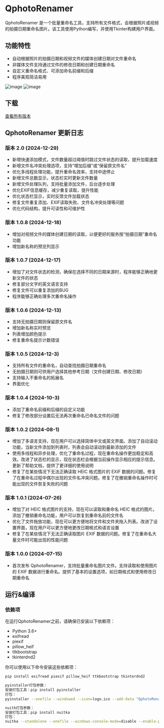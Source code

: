 # QphotoRenamer

QphotoRenamer 是一个批量重命名工具，支持所有文件格式，会根据照片或视频的拍摄日期重命名图片。该工具使用Python编写，并使用Tkinter构建用户界面。

## 功能特性

- 自动根据照片的拍摄日期和视频文件的媒体创建日期对文件重命名
- 非媒体文件支持通过文件的修改日期和创建日期重命名
- 自定义重命名格式、可添加命名前缀和后缀
- 程序美观简洁易用

![image](https://github.com/user-attachments/assets/23af7394-725e-41ba-b416-737c47f231e8)
![image](https://github.com/user-attachments/assets/48b9365a-c6b3-426a-9fe1-57f08d71f548)

## 下载
[查看所有版本](https://github.com/Qwejay/QphotoRenamer/releases)

## QphotoRenamer 更新日志

### 版本 2.0 (2024-12-29)
- 新增快速添加模式，文件数量超过阈值时跳过文件状态的读取，提升加载速度
- 新增文件名冲突处理选项，支持“增加后缀”或“保留原文件名”
- 优化多线程处理功能，提升重命名效率，支持中途停止
- 新增文件总数显示，状态栏实时更新文件数量
- 新增文件处理队列，支持批量添加文件，后台逐步处理
- 优化EXIF信息缓存，减少重复读取，提升性能
- 优化状态栏显示，实时反馈文件加载状态
- 修复文件重复添加、EXIF读取失败、文件名冲突处理等问题
- 优化代码结构，提升可读性和可维护性
  
### 版本 1.0.8 (2024-12-18)
- 增加对视频文件的媒体创建日期的读取，以便更好的服务按“拍摄日期”重命名功能
- 增加新名称的预览列显示

### 版本 1.0.7 (2024-12-17)
- 增加了对文件状态的检测，确保在选择不同的日期来源时，程序能够正确地更新文件的状态
- 修复部分文字的英文语言支持
- 修复文件可以重复添加的BUG
- 程序能够正确处理多次重命名操作
    
### 版本 1.0.6 (2024-12-13)
- 支持无拍摄日期则保留原文件名
- 增加新名称实时预览
- 列表增加颜色提示
- 修复重命名提示计数错误

### 版本 1.0.5 (2024-12-3)
- 支持所有文件的重命名，自动查找拍摄日期重命名
- 无拍摄日期则可供用户选择其他参考日期（文件创建日期、修改日期）
- 支持输入不重命名的拓展名
- 界面优化

### 版本 1.0.4 (2024-10-3)
- 添加了重命名前缀和后缀的自定义功能
- 修复了修改部分设置后无法再次重命名已命名文件的问题

### 版本 1.0.2 (2024-08-1)
- 增加了多语言支持，现在用户可以选择简体中文或英文界面。添加了自动滚动功能，当新文件添加到列表时，列表会自动滚动到最新添加的文件
- 使用多线程和异步处理，优化了重命名过程，现在重命名操作更加稳定和高效。改进了状态栏的显示，现在状态栏会根据当前操作显示相应的提示信息。更新了帮助文档，提供了更详细的使用说明
- 修复了在某些情况下无法正确读取 HEIC 格式图片的 EXIF 数据的问题。修复了在重命名过程中偶尔出现的文件名冲突问题。修复了在撤销重命名操作时可能出现的文件恢复失败的问题

### 版本 1.0.1 (2024-07-26)
- 增加了对 HEIC 格式图片的支持，现在可以读取和重命名 HEIC 格式的图片。添加了撤销重命名功能，用户可以恢复到重命名前的文件名
- 优化了文件拖放功能，现在可以更方便地将文件和文件夹拖入列表。改进了设置界面，现在用户可以更方便地更改日期格式和语言设置
- 修复了在某些情况下无法正确读取图片 EXIF 数据的问题。修复了在重命名大量文件时可能出现的性能问题

### 版本 1.0.0 (2024-07-15)
- 首次发布 QphotoRenamer，支持批量重命名图片文件。支持读取和使用图片的 EXIF 数据进行重命名。提供了基本的设置选项，如日期格式和使用修改日期重命名

## 运行&编译
### 依赖项

在运行QphotoRenamer之前，请确保已安装以下依赖项：

- Python 3.6+
- exifread
- piexif
- pillow_heif
- ttkbootstrap
- tkinterdnd2

你可以使用以下命令安装这些依赖项：

```bash
pip install exifread piexif pillow_heif ttkbootstrap tkinterdnd2

pyinstaller打包参数：
安装打包工具：pip install pyinstaller
打包：
pyinstaller --onefile --windowed --icon=logo.ico --add-data "QphotoRenamer.ini;." --add-data "logo.ico;." --add-data "tkdnd;tkdnd" QphotoRenamer.py

nuitk打包参数：
安装打包工具：pip install nuitka
打包：
nuitka --standalone --onefile --windows-console-mode=disable --enable-plugin=tk-inter --include-package=exifread --include-package=piexif --include-package=pillow_heif --include-package=ttkbootstrap --include-package=tkinterdnd2 --include-data-file=QphotoRenamer.ini=QphotoRenamer.ini --include-data-file=logo.ico=logo.ico --windows-icon-from-ico=logo.ico QphotoRenamer.py
